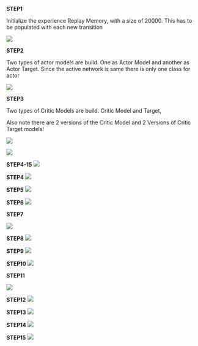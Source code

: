       
**STEP1**

Initialize the experience Replay Memory, with a size of 20000. This has to be populated with each new transition

![](https://github.com/sudhakarmlal/EVA/blob/master/Phase2/Session9/STEPS/STEP1.gif)

**STEP2**

 Two types of actor models are build. One as Actor Model and another as Actor Target.
 Since the active network is same there is only one class for actor

![](https://github.com/sudhakarmlal/EVA/blob/master/Phase2/Session9/STEPS/STEP2.gif)

**STEP3**

Two types of Critic Models are build.  Critic Model and  Target, 

Also note  there are  2 versions of the Critic Model and 2 Versions of Critic Target models!

![](https://github.com/sudhakarmlal/EVA/blob/master/Phase2/Session9/STEPS/STEP3-1.gif)

![](https://github.com/sudhakarmlal/EVA/blob/master/Phase2/Session9/STEPS/STEP3-2.gif)

**STEP4-15**
![](https://github.com/sudhakarmlal/EVA/blob/master/Phase2/Session9/STEPS/STEP4-15.gif)

**STEP4**
![](https://github.com/sudhakarmlal/EVA/blob/master/Phase2/Session9/STEPS/STEP4.gif)


**STEP5**
![](https://github.com/sudhakarmlal/EVA/blob/master/Phase2/Session9/STEPS/STEP5.gif)

**STEP6**
![](https://github.com/sudhakarmlal/EVA/blob/master/Phase2/Session9/STEPS/STEP6.gif)

**STEP7**

![](https://github.com/sudhakarmlal/EVA/blob/master/Phase2/Session9/STEPS/STEP7.gif)

**STEP8**
![](https://github.com/sudhakarmlal/EVA/blob/master/Phase2/Session9/STEPS/STEP8.gif)

**STEP9**
![](https://github.com/sudhakarmlal/EVA/blob/master/Phase2/Session9/STEPS/STEP9.gif)

**STEP10**
![](https://github.com/sudhakarmlal/EVA/blob/master/Phase2/Session9/STEPS/STEP10.gif)

**STEP11**

![](https://github.com/sudhakarmlal/EVA/blob/master/Phase2/Session9/STEPS/STEP11.gif)

**STEP12**
![](https://github.com/sudhakarmlal/EVA/blob/master/Phase2/Session9/STEPS/STEP12.gif)

**STEP13**
![](https://github.com/sudhakarmlal/EVA/blob/master/Phase2/Session9/STEPS/STEP13.gif)

**STEP14**
![](https://github.com/sudhakarmlal/EVA/blob/master/Phase2/Session9/STEPS/STEP14.gif)

**STEP15**
![](https://github.com/sudhakarmlal/EVA/blob/master/Phase2/Session9/STEPS/STEP15.gif)

